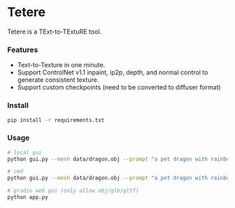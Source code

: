 # Tetere

Tetere is a TExt-to-TExtuRE tool.

### Features
* Text-to-Texture in one minute.
* Support ControlNet v1.1 inpaint, ip2p, depth, and normal control to generate consistent texture.
* Support custom checkpoints (need to be converted to diffuser format)

### Install
```bash
pip install -r requirements.txt
```

### Usage
```bash
# local gui
python gui.py --mesh data/dragon.obj --prompt "a pet dragon with rainbow patterns" --save_path dragon_rainbow --text_dir

# cmd
python gui.py --mesh data/dragon.obj --prompt "a pet dragon with rainbow patterns" --save_path dragon_rainbow --text_dir --wogui

# gradio web gui (only allow obj/glb/gltf)
python app.py
```